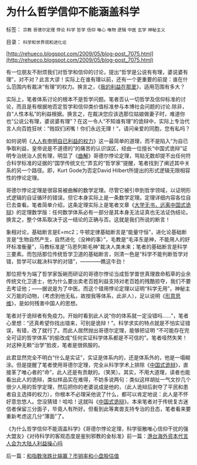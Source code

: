 # 为什么哲学信仰不能涵盖科学

标签： `宗教` `哥德尔定理` `悖论` `科学` `哲学` `信仰` `唯心` `唯物` `逻辑` `中医` `玄学` `神秘主义` 

目录： `科学和世界观和进化论`

[http://rehueco.blogspot.com/2009/05/blog-post_7075.html](http://rehueco.blogspot.com/2009/05/blog-post_7075.html)

有一位朋友不耐烦我们对哲学和信仰的讨论，提出“哲学是公说有有理，婆说婆有理”，对不对？此言大谬！实际上在谁有理以前，还有一个更重要的前提：谁在什么范围内有裁决“有理”的权力。换言之，《[我的利益在那里](../../../2009/3/15/人性本私！老百姓能否问两会“我的利益在那里”？.md)》，适用范围有多大？

实际上，笔者体系讨论的根本不是哲学问题。笔者否认一切哲学及信仰标准的讨论，而且是有根据地否定哲学和信仰类价值标准参与本博社会问题的讨论.除非，自“人性本私”的利益根据。换言之，在裁决您应该选那位姑娘做妻子时，难道你也“公说公有理，婆说婆有理”？在这一令人“不知谁有理”的诡辩中，实际上专治代言人向百姓狂吠：“贱奴们闭嘴！你们永远无理！”，请问亲爱的同胞，您有私吗？

如何说明《[人人有申明自已利益的权力](../../../2009/3/24/大学无书！每个人都有个人利益观点发言权.md)》这一最简单的道理，而不是陷入“为自已争取利益，皇帝说是不道德的”的痛苦的认识误区，经由一位擅长“中国式诡辩”证明专治统治人民有理，明显了《[曲解](../../../2009/5/12/汉语缺乏简明精确定义能力易被恶意曲解.md)》哥德尔悖论定理，骂贴无数却提不出任何符合科学标准的证据的“国学传统文化”弄玄的“哲学家”提醒，笔者找到了阐述其中关系的另一个路径。即，Kurt
Gode为否定David Hilbert所提出的形式逻辑无限相容性的悖论定理。

哥德尔悖论定理是很容易被曲解的数学定理。尽管它被引申到哲学领域，以证明形式逻辑的自证循环的错误。但它本身实际上是一条数学定理。定理详细内容各位自已去查看。笔者简单介绍，这条定理实际上是笔者文章《[大学无书，远离中国式诡辩](../../../2008/8/31/“大学无书”，远离中国式诡辩！.md)》的定理数学版：任何数学体系必有一部分是其本身无法证真也无法证伪结论。换言之，整个体系取决于这一结论的正确与否。这就是我们所说的断言！

象相对论，基础断言是E=mc2；牛顿定律基础断言是“能量守恒”，进化论基础断言是“生物自然产生，自然进化（没神的事）”，毛教是“毛泽东是神，不能用人的好坏标准衡量”，马教标准是“马恩列斯毛神”裁决人类未来；笔者的基础断言是科学三要素。而包括那位传统哲学卫道的基础断言，则清一色是“科学不能判断哲学对错，哲学可以裁决科学的对错”，————瞧这牛劲！

那位把专为端了哲学家饭碗而研证的哥德尔悖论当成哲学普世真理救命稻草的业余传统文化卫道士，他为什么要出卖老百姓利益支持对老百姓的残酷掠夺，我们不要去考证他；——据说是为了中医。而这个错用悖论定理以证明“科学无用”，神秘主义万能的动物，（考虑到他无私，故按我等体系，此非人），足以说明《[形意思维](../../../2009/4/17/形意思维：科学类思维和哲学类思维的根本区别.md)》，是如何残害中国人的思想。

笔者对于诡辩者有免疫力。开始时看到此人说“你的体系就一定没错吗……”，笔者心里想：“还真希望你找出错来，可别是诡辩！”。科学求实的特点就是不怕实证错误，有错，改了就行了。而此人居然抛出哥德尔定理，能够把证明
“不可能存在完全可证的哲学体系”的偷改成“任何实证科学体系都是不可信的”。笔者哑然失笑！对这种无赖“治学”脸皮，笔者是很佩服的。

此君显然完全不明白“什么是实证”，实证是体系内的，还是体系外的，他是一塌糊涂。但是提醒了笔者使用哥德尔定理，完全从科学学术上排除《[中国式诡辩](../../../2008/8/31/“大学无书”，远离中国式诡辩！.md)》，直接革了唯心者的“命”，此人还是有贡献的。（笑笑）。其实，不用大道理，读者也能看出此人的诡辩，类似样品实在难得，不妨多说两句：类似这样胡扯一气文抄几个很少人用的哲学定理，然后把你的老婆说成是他的，（此人诡辩后剥夺了平民和患者自主选择的权力），你根本不必理采他说了什么，都可以肯定地说：此人是不怀好意忽悠人。您没猜错！哈哈！这就叫《[中国式诡辩](../../../2008/8/31/“大学无书”，远离中国式诡辩！.md)》。本来笔者对于传统复古迷信者保留三分面子，毕竟人有所好。但看到此等禽兽支持专治的丑态，笔者看来要重新考虑这几分“薄面”了。

《为什么哲学信仰不能涵盖科学》《哥德尔悖论定理，科学驱散唯心信仰干扰的强大盟友》《对待科学的客观态度是鉴别邪教的金标准》前一篇：[港台海外资本代言人会为大陆人利益操心吗](../../../2009/6/1/港台海外资本代言人会为大陆人利益操心吗.md)

后一篇：[和指数涨跌比输赢？市销率和小盘股估值](../../../2009/6/2/和指数涨跌比输赢？市销率和小盘股估值.md)